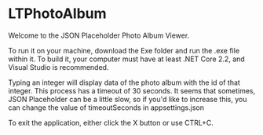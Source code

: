 # LTPhotoAlbum

Welcome to the JSON Placeholder Photo Album Viewer.

To run it on your machine, download the Exe folder and run the .exe file within it. To build it, your computer must have at least .NET Core 2.2, and Visual Studio is recommended.

Typing an integer will display data of the photo album with the id of that integer. This process has a timeout of 30 seconds. It seems that sometimes, JSON Placeholder can be a little slow, so if you'd like to increase this, you can change the value of timeoutSeconds in appsettings.json

To exit the application, either click the X button or use CTRL+C.
